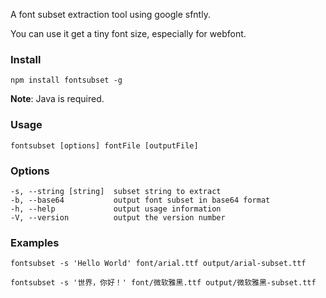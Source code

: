 A font subset extraction tool using google sfntly. 

You can use it get a tiny font size, especially for webfont.

### Install

```
npm install fontsubset -g
```

**Note**: Java is required.

### Usage

```
fontsubset [options] fontFile [outputFile]
```

### Options

    -s, --string [string]  subset string to extract
    -b, --base64           output font subset in base64 format
    -h, --help             output usage information
    -V, --version          output the version number


### Examples

```
fontsubset -s 'Hello World' font/arial.ttf output/arial-subset.ttf
```


```
fontsubset -s '世界，你好！' font/微软雅黑.ttf output/微软雅黑-subset.ttf
```